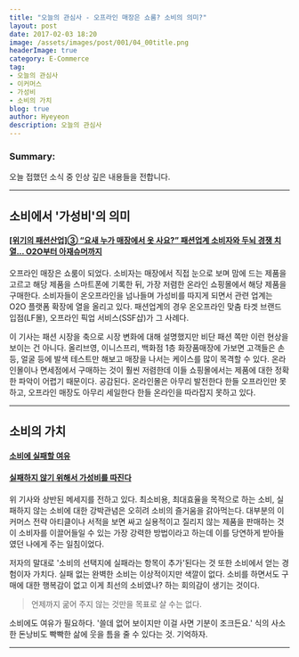 ```yaml
---
title: "오늘의 관심사 - 오프라인 매장은 쇼룸? 소비의 의미?"
layout: post
date: 2017-02-03 18:20
image: /assets/images/post/001/04_00title.png
headerImage: true
category: E-Commerce
tag:
- 오늘의 관심사
- 이커머스
- 가성비
- 소비의 가치
blog: true
author: Hyeyeon
description: 오늘의 관심사
---
```


### Summary:

오늘 접했던 소식 중 인상 깊은 내용들을 전합니다.

---

## 소비에서 '가성비'의 의미

#### [[위기의 패션산업]③ “요새 누가 매장에서 옷 사요?” 패션업계 소비자와 두뇌 경쟁 치열... O2O부터 아재슈머까지](http://biz.chosun.com/site/data/html_dir/2017/02/01/2017020100045.html)

오프라인 매장은 쇼룸이 되었다. 소비자는 매장에서 직접 눈으로 보며 맘에 드는 제품을 고르고 해당 제품을 스마트폰에 기록한 뒤, 가장 저렴한 온라인 쇼핑몰에서 해당 제품을 구매한다. 소비자들이 온오프라인을 넘나들며 가성비를 따지게 되면서 관련 업계는 O2O 플랫폼 확장에 열을 올리고 있다. 패션업계의 경우 온오프라인 맞춤 타겟 브랜드 입점(LF몰), 오프라인 픽업 서비스(SSF샵)가 그 사례다.
 
이 기사는 패션 시장을 축으로 시장 변화에 대해 설명했지만 비단 패션 쪽만 이런 현상을 보이는 건 아니다. 올리브영, 이니스프리, 백화점 1층 화장품매장에 가보면 고객들은 손등, 얼굴 등에 발색 테스트만 해보고 매장을 나서는 케이스를 많이 목격할 수 있다. 온라인몰이나 면세점에서 구매하는 것이 훨씬 저렴한데 이들 쇼핑몰에서는 제품에 대한 정확한 파악이 어렵기 때문이다. 공감된다. 온라인몰은 아무리 발전한다 한들 오프라인만 못하고, 오프라인 매장도 아무리 세일한다 한들 온라인을 따라잡지 못하고 있다.

---

## 소비의 가치

#### [소비에 실패할 여유](http://slownews.kr/61461)
#### [실패하지 않기 위해서 가성비를 따진다](http://ppss.kr/archives/98705)

위 기사와 상반된 메세지를 전하고 있다. 최소비용, 최대효율을 목적으로 하는 소비, 실패하지 않는 소비에 대한 강박관념은 오히려 소비의 즐거움을 갉아먹는다. 대부분의 이커머스 전략 아티클이나 서적을 보면 싸고 실용적이고 질리지 않는 제품을 판매하는 것이 소비자를 이끌어들일 수 있는 가장 강력한 방법이라고 하는데 이를 당연하게 받아들였던 나에게 주는 일침이었다.

저자의 말대로 '소비의 선택지에 실패라는 항목이 추가'된다는 것 또한 소비에서 얻는 경험이자 가치다. 실패 없는 완벽한 소비는 이상적이지만 색깔이 없다. 소비를 하면서도 구매에 대한 행복감이 없고 이게 최선의 소비였나? 하는 회의감이 생기는 것이다.

> 언제까지 굶어 주지 않는 것만을 목표로 살 수는 없다.

소비에도 여유가 필요하다. '쓸데 없어 보이지만 이걸 사면 기분이 조크든요.' 식의 사소한 돈낭비도 빡빡한 삶에 웃을 틈을 줄 수 있다는 것. 기억하자.

---
